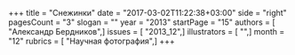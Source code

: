 +++
title = "Снежинки"
date = "2017-03-02T11:22:38+03:00"
side = "right"
pagesCount = "3"
slogan = ""
year = "2013"
startPage = "15"
authors = [ "Александр Бердников",]
issues = [ "2013_12",]
illustrators = [ "",]
month = "12"
rubrics = [ "Научная фотография",]
+++
